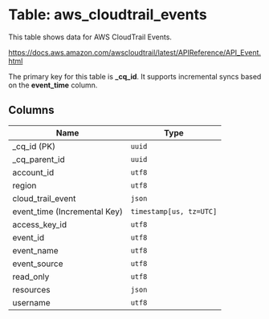 # Table: aws_cloudtrail_events

This table shows data for AWS CloudTrail Events.

https://docs.aws.amazon.com/awscloudtrail/latest/APIReference/API_Event.html

The primary key for this table is **_cq_id**.
It supports incremental syncs based on the **event_time** column.

## Columns

| Name          | Type          |
| ------------- | ------------- |
|_cq_id (PK)|`uuid`|
|_cq_parent_id|`uuid`|
|account_id|`utf8`|
|region|`utf8`|
|cloud_trail_event|`json`|
|event_time (Incremental Key)|`timestamp[us, tz=UTC]`|
|access_key_id|`utf8`|
|event_id|`utf8`|
|event_name|`utf8`|
|event_source|`utf8`|
|read_only|`utf8`|
|resources|`json`|
|username|`utf8`|